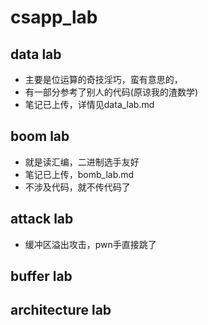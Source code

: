# csapp_lab
## data lab
- 主要是位运算的奇技淫巧，蛮有意思的，
- 有一部分参考了别人的代码(原谅我的渣数学)
- 笔记已上传，详情见data_lab.md
## boom lab
- 就是读汇编，二进制选手友好
- 笔记已上传，bomb_lab.md
- 不涉及代码，就不传代码了
## attack lab
- 缓冲区溢出攻击，pwn手直接跳了
## buffer lab
## architecture lab
